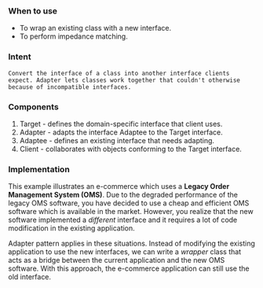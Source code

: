 ### When to use
- To wrap an existing class with a new interface.
- To perform impedance matching.

### Intent
```
Convert the interface of a class into another interface clients expect. Adapter lets classes work together that couldn't otherwise because of incompatible interfaces.
```

### Components
1. Target - defines the domain-specific interface that client uses.
2. Adapter - adapts the interface Adaptee to the Target interface.
3. Adaptee - defines an existing interface that needs adapting.
4. Client - collaborates with objects conforming to the Target interface.

### Implementation
This example illustrates an e-commerce which uses a **Legacy Order Management System (OMS)**. 
Due to the degraded performance of the legacy OMS software, you have decided to use a cheap and 
efficient OMS software which is available in the market. However, you realize that the new software implemented
a *different* interface and it requires a lot of code modification in the existing application.

Adapter pattern applies in these situations. Instead of modifying the existing application to
use the new interfaces, we can write a *wrapper* class that acts as a bridge between the current 
application and the new OMS software. With this approach, the e-commerce application can still
use the old interface.

